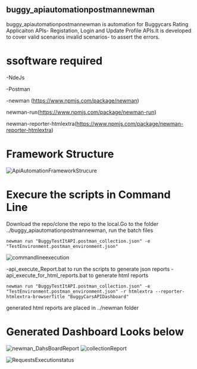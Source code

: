 ## buggy_apiautomationpostmannewman

buggy_apiautomationpostmannewman is automation for Buggycars Rating Applicaiton APIs- Registation, Login and Update Profile APIs.It is developed to cover valid scenarios invalid scenarios- to assert the errors.

# ssoftware required

-NdeJs

-Postman

-newman (https://www.npmjs.com/package/newman)

newman-run(https://www.npmjs.com/package/newman-run)

newman-reporter-htmlextra(https://www.npmjs.com/package/newman-reporter-htmlextra)

# Framework Structure 

![ApiAutomationFrameworkStrucure](https://user-images.githubusercontent.com/109050601/178188709-c669bf1f-94cc-4b9a-b0c0-a3e891c50153.PNG)


# Execure the scripts in Command Line
 Download the repo/clone the repo to the local.Go to the folder ../buggy_apiautomationpostmannewman,
 run the batch files

```
newman run "BuggyTestItAPI.postman_collection.json" -e "TestEnvironment.postman_environment.json"
```

![commandlineexecution](https://user-images.githubusercontent.com/109050601/178189166-23a4a612-daf6-49d9-b8ac-4b0f0676eb1f.PNG)

 -api_execute_Report.bat to run the scripts to generate json reports
 -api_execute_for_html_reports.bat to generate html reports

 ```
 newman run "BuggyTestItAPI.postman_collection.json" -e "TestEnvironment.postman_environment.json" -r htmlextra --reporter-htmlextra-browserTitle "BuggyCarsAPIDashboard" 
 ```

 generated html reports are placed in ../newman folder

 # Generated Dashboard Looks below
 ![newman_DahsBoardReport](https://user-images.githubusercontent.com/109050601/178188755-b47a9c99-7971-47c6-ac3a-1e8b09869f50.PNG)
 ![collectionReport](https://user-images.githubusercontent.com/109050601/178188797-da603f0b-0590-43a0-85c9-169950f65678.PNG)

![RequestsExecutionstatus](https://user-images.githubusercontent.com/109050601/178188815-9587acf4-94f7-4677-bf30-ea6971d9df55.PNG)


 

